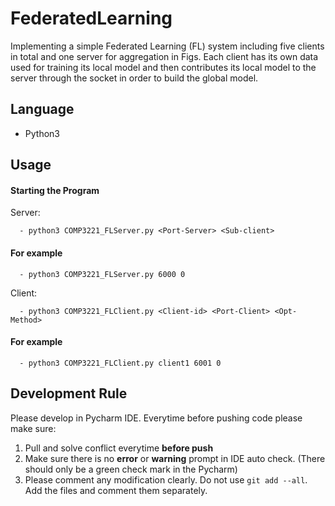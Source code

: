 # FederatedLearning
Implementing a simple Federated Learning (FL) system including five clients in
total and one server for aggregation in Figs. Each client has its own data used for training
its local model and then contributes its local model to the server through the socket in order
to build the global model.

## Language
- Python3

## Usage
#### Starting the Program
Server:

      - python3 COMP3221_FLServer.py <Port-Server> <Sub-client>

#### For example

      - python3 COMP3221_FLServer.py 6000 0

Client:

      - python3 COMP3221_FLClient.py <Client-id> <Port-Client> <Opt-Method>

#### For example

      - python3 COMP3221_FLClient.py client1 6001 0

## Development Rule

Please develop in Pycharm IDE. Everytime before pushing code please make sure:
1. Pull and solve conflict everytime **before push**
2. Make sure there is no **error** or **warning** prompt in IDE auto check.
   (There should only be a green check mark in the Pycharm)
3. Please comment any modification clearly. Do not use `git add --all`. Add
the files and comment them separately.